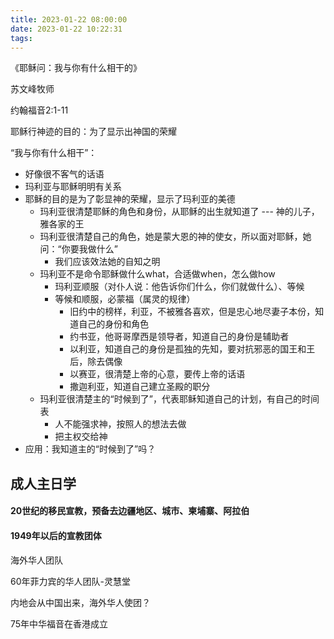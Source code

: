```yaml
---
title: 2023-01-22 08:00:00
date: 2023-01-22 10:22:31
tags:
---
```


《耶稣问：我与你有什么相干的》

苏文峰牧师

约翰福音2:1-11

耶稣行神迹的目的：为了显示出神国的荣耀

“我与你有什么相干”：

- 好像很不客气的话语
- 玛利亚与耶稣明明有关系
- 耶稣的目的是为了彰显神的荣耀，显示了玛利亚的美德
  - 玛利亚很清楚耶稣的角色和身份，从耶稣的出生就知道了 --- 神的儿子，雅各家的王
  - 玛利亚很清楚自己的角色，她是蒙大恩的神的使女，所以面对耶稣，她问：“你要我做什么”
    - 我们应该效法她的自知之明
  - 玛利亚不是命令耶稣做什么what，合适做when，怎么做how
    - 玛利亚顺服（对仆人说：他告诉你们什么，你们就做什么）、等候
    - 等候和顺服，必蒙福（属灵的规律）
      - 旧约中的榜样，利亚，不被雅各喜欢，但是忠心地尽妻子本份，知道自己的身份和角色
      - 约书亚，他哥哥摩西是领导者，知道自己的身份是辅助者
      - 以利亚，知道自己的身份是孤独的先知，要对抗邪恶的国王和王后，除去偶像
      - 以赛亚，很清楚上帝的心意，要传上帝的话语
      - 撒迦利亚，知道自己建立圣殿的职分
  - 玛利亚很清楚主的“时候到了”，代表耶稣知道自己的计划，有自己的时间表
    - 人不能强求神，按照人的想法去做
    - 把主权交给神
- 应用：我知道主的“时候到了”吗？





## 成人主日学

#### 20世纪的移民宣教，预备去边疆地区、城市、柬埔寨、阿拉伯

#### 1949年以后的宣教团体

海外华人团队

60年菲力宾的华人团队-灵慧堂

内地会从中国出来，海外华人使团？

75年中华福音在香港成立



